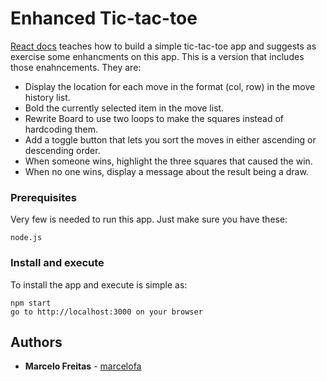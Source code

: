 # Enhanced Tic-tac-toe

[React docs](https://reactjs.org/tutorial/tutorial.html) teaches how to build a simple tic-tac-toe app and suggests as exercise some enhancments on this app.
This is a version that includes those enahncements. They are:

* Display the location for each move in the format (col, row) in the move history list.
* Bold the currently selected item in the move list.
* Rewrite Board to use two loops to make the squares instead of hardcoding them.
* Add a toggle button that lets you sort the moves in either ascending or descending order.
* When someone wins, highlight the three squares that caused the win.
* When no one wins, display a message about the result being a draw.

### Prerequisites

Very few is needed to run this app. Just make sure you have these:

```
node.js
```

### Install and execute

To install the app and execute is simple as:

```
npm start
go to http://localhost:3000 on your browser
```

## Authors

* **Marcelo Freitas** - [marcelofa](https://github.com/marcelofa)